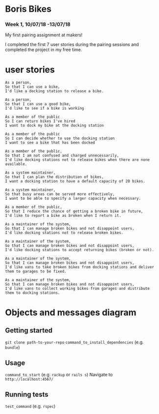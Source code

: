 # Boris Bikes
### Week 1, 10/07/18 -13/07/18
My first pairing assignment at makers!

I completed the first 7 user stories during the pairing sessions and completed the project in my free time.

# user stories

```
As a person,
So that I can use a bike,
I'd like a docking station to release a bike.

As a person,
So that I can use a good bike,
I'd like to see if a bike is working

As a member of the public
So I can return bikes I've hired
I want to dock my bike at the docking station

As a member of the public
So I can decide whether to use the docking station
I want to see a bike that has been docked

As a member of the public,
So that I am not confused and charged unnecessarily,
I'd like docking stations not to release bikes when there are none available.

As a system maintainer,
So that I can plan the distribution of bikes,
I want a docking station to have a default capacity of 20 bikes.

As a system maintainer,
So that busy areas can be served more effectively,
I want to be able to specify a larger capacity when necessary.

As a member of the public,
So that I reduce the chance of getting a broken bike in future,
I'd like to report a bike as broken when I return it.

As a maintainer of the system,
So that I can manage broken bikes and not disappoint users,
I'd like docking stations not to release broken bikes.

As a maintainer of the system,
So that I can manage broken bikes and not disappoint users,
I'd like docking stations to accept returning bikes (broken or not).

As a maintainer of the system,
So that I can manage broken bikes and not disappoint users,
I'd like vans to take broken bikes from docking stations and deliver them to garages to be fixed.

As a maintainer of the system,
So that I can manage broken bikes and not disappoint users,
I'd like vans to collect working bikes from garages and distribute them to docking stations.
```

# Objects and messages diagram

## Getting started

`git clone path-to-your-repo`
`command_to_install_dependencies` (e.g. `bundle`)

## Usage

`command_to_start` (e.g. `rackup` or `rails s`)
Navigate to `http://localhost:4567/`


## Running tests

`test_command` (e.g. `rspec`)
